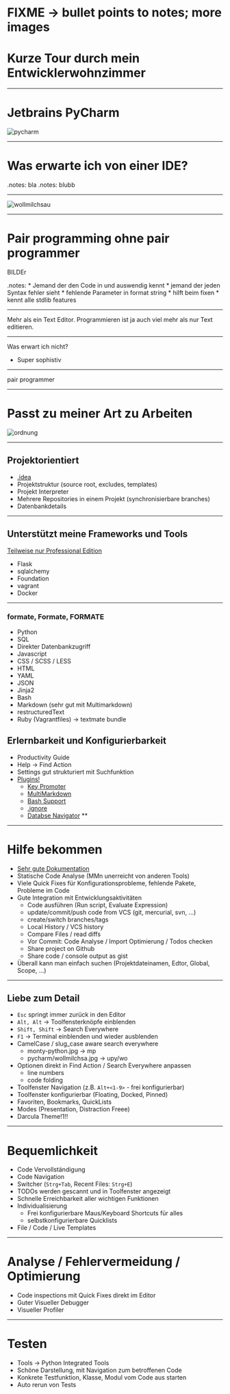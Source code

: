# FIXME -> bullet points to notes; more images

# Kurze Tour durch mein Entwicklerwohnzimmer

---

#  Jetbrains PyCharm

![pycharm](pycharm-logo.png)

---

#  Was erwarte ich von einer IDE?

.notes: bla
.notes: blubb

---

![wollmilchsau](wollmilchsau.jpg)

---

# Pair programming ohne pair programmer

BILDEr

.notes: 
    * Jemand der den Code in und auswendig kennt
    * jemand der jeden Syntax fehler sieht
    * fehlende Parameter in format string
    * hilft beim fixen
    * kennt alle stdlib features


---

Mehr als ein Text Editor. Programmieren ist ja auch viel mehr als nur Text editieren.

---

Was erwart ich nicht?

* Super sophistiv

---

pair programmer

---

# Passt zu meiner Art zu Arbeiten

![ordnung](ordnung.jpg)

---

## Projektorientiert

* [.idea](https://www.jetbrains.com/help/pycharm/5.0/project.html)
* Projektstruktur (source root, excludes, templates)
* Projekt Interpreter
* Mehrere Repositories in einem Projekt (synchronisierbare branches)
* Datenbankdetails

---

## Unterstützt meine Frameworks und Tools

[Teilweise nur Professional Edition](https://www.jetbrains.com/help/pycharm/5.0/languages-and-frameworks.html)

* Flask
* sqlalchemy
* Foundation
* vagrant
* Docker

---

### formate, Formate, FORMATE

* Python
* SQL
* Direkter Datenbankzugriff
* Javascript
* CSS / SCSS / LESS
* HTML
* YAML
* JSON
* Jinja2
* Bash
* Markdown (sehr gut mit Multimarkdown)
* restructuredText
* Ruby (Vagrantfiles) -> textmate bundle


## Erlernbarkeit und Konfigurierbarkeit

* Productivity Guide
* Help -> Find Action
* Settings gut strukturiert mit Suchfunktion
* [Plugins!](https://plugins.jetbrains.com/?pycharm)
    * [Key Promoter](https://plugins.jetbrains.com/plugin/1003)
    * [MultiMarkdown](http://vladsch.com/product/multimarkdown)
    * [Bash Support](https://github.com/jansorg/BashSupport)
    * [.ignore](https://plugins.jetbrains.com/plugin/7495?pr=pycharm)
    * [Databse Navigator](https://confluence.jetbrains.com/display/CONTEST/Database+Navigator)
**
---

# Hilfe bekommen

* [Sehr gute Dokumentation](https://www.jetbrains.com/pycharm/documentation/)
* Statische Code Analyse (MMn unerreicht von anderen Tools)
* Viele Quick Fixes für Konfigurationsprobleme, fehlende Pakete, Probleme im Code
* Gute Integration mit Entwicklungsaktivitäten
    * Code ausführen (Run script, Evaluate Expression)
    * update/commit/push code from VCS (git, mercurial, svn, ...)
    * create/switch branches/tags
    * Local History / VCS history
    * Compare Files / read diffs
    * Vor Commit: Code Analyse / Import Optimierung / Todos checken
    * Share project on Github
    * Share code / console output as gist
* Überall kann man einfach suchen (Projektdateinamen, Edtor, Global, Scope, ...)

---

## Liebe zum Detail

* ``Esc`` springt immer zurück in den Editor
* ``Alt, Alt`` -> Toolfensterknöpfe einblenden
* ``Shift, Shift`` -> Search Everywhere
* ``F1`` -> Terminal einblenden und wieder ausblenden
* CamelCase / slug_case aware search everywhere 
    * monty-python.jpg -> mp
    * pycharm/wollmilchsa.jpg -> upy/wo
* Optionen direkt in Find Action / Search Everywhere anpassen 
    * line numbers
    * code folding
* Toolfenster Navigation (z.B. ``Alt+<1-9>`` - frei konfigurierbar)
* Toolfenster konfigurierbar (Floating, Docked, Pinned)
* Favoriten, Bookmarks, QuickLists
* Modes (Presentation, Distraction Freee)
* Darcula Theme!1!!

---

# Bequemlichkeit

* Code Vervollständigung
* Code Navigation
* Switcher (``Strg+Tab``, Recent Files: ``Strg+E``)
* TODOs werden gescannt und in Toolfenster angezeigt
* Schnelle Erreichbarkeit aller wichtigen Funktionen
* Individualisierung 
    * Frei konfigurierbare Maus/Keyboard Shortcuts für alles
    * selbstkonfigurierbare Quicklists
* File / Code / Live Templates

---

# Analyse / Fehlervermeidung / Optimierung

* Code inspections mit Quick Fixes direkt im Editor
* Guter Visueller Debugger
* Visueller Profiler

---

# Testen

* Tools -> Python Integrated Tools
* Schöne Darstellung, mit Navigation zum betroffenen Code
* Konkrete Testfunktion, Klasse, Modul vom Code aus starten
* Auto rerun von Tests
